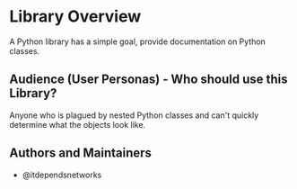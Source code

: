 # Library Overview

A Python library has a simple goal, provide documentation on Python classes. 

## Audience (User Personas) - Who should use this Library?

Anyone who is plagued by nested Python classes and can't quickly determine what the objects look like. 

## Authors and Maintainers

- @itdependsnetworks
